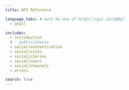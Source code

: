 ```yaml
---
title: API Reference

language_tabs: # must be one of https://git.io/vQNgJ
  - shell

includes:
  - introduction
  # - public/shares
  - social/authentication
  - social/sites
  - social/stories
  - social/users
  - social/channels
  - errors

search: true
---
```

